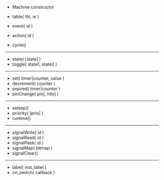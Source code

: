 * Machine constructor

* table( tbl, w )
* event( id )
* action( id )
* cycle()

***

* state( [state] )
* toggle( state1, state2 )

***

* set( timer|counter, value )
* decrement( counter )
* expired( timer|counter )
* pinChange( pin[, hilo] )

***

* asleep()
* priority( [prio] )
* runtime()

***

* signalWrite( id )
* signalRead( id )
* signalPeek( id )
* signalMap( bitmap )
* signalClear()

***

* label( inst_label )
* on_switch( callback )
